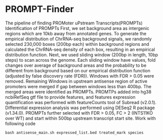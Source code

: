 # PROMPT-Finder
The pipeline of finding PROMoter uPstream Transcripts(PROMPTs)
Identification of PROMPTs
First, we set background area as intergenic regions which are 10kb away from annotated genes. 
To generate the empirical distribution of ChrRNA-seq background signals, we randomly selected 230,000 boxes (200bp each) within background regions and calculated the ChrRNA-seq density of each box, resulting in an empirical distribution function. Next, we used sliding window (200bp in length, 10bp steps) to scan across the genome.
Each sliding window have values, fold changes over average of background areas and the probability to be different from background based on our empirical distribution function (adjusted by false discovery rate (FDR)).
Windows with FDR > 0.05 were removed. Remaining Windows in upstream antisense region of active promoters were merged if gap between windows less than 400bp. 
The merged areas were identified as PROMPTs.
PROMTPs added into hg38 ncbiRefSeq gtf file to provide features, and features expression quantification was performed with featureCounts tool of Subread (v2.0.1).
Differential expression analysis was performed using DESeq2 R package (v1.34.0). 
PROMPTs further selected with FDR > 0.05, FC > 2 (INTS11KO over WT) and start within 500bp upstream transcript start site.
Work with following code
```
bash antisense_main.sh expressed_list.bed treated_mark species
```
